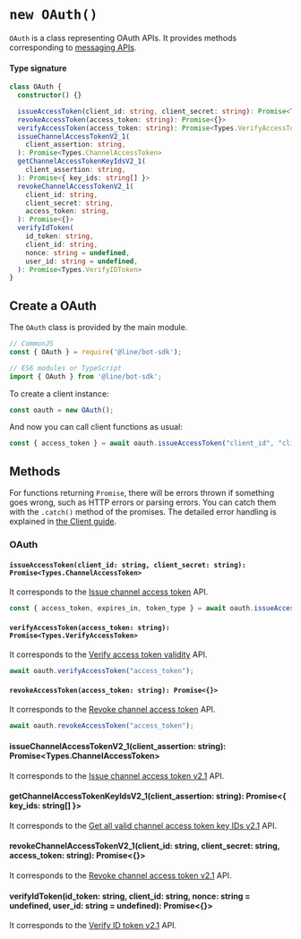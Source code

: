 # `new OAuth()`

`OAuth` is a class representing OAuth APIs. It provides methods
corresponding to [messaging APIs](https://developers.line.biz/en/reference/messaging-api/#issue-channel-access-token).

#### Type signature

``` typescript
class OAuth {
  constructor() {}

  issueAccessToken(client_id: string, client_secret: string): Promise<Types.ChannelAccessToken>
  revokeAccessToken(access_token: string): Promise<{}>
  verifyAccessToken(access_token: string): Promise<Types.VerifyAccessToken>
  issueChannelAccessTokenV2_1(
    client_assertion: string,
  ): Promise<Types.ChannelAccessToken>
  getChannelAccessTokenKeyIdsV2_1(
    client_assertion: string,
  ): Promise<{ key_ids: string[] }>
  revokeChannelAccessTokenV2_1(
    client_id: string,
    client_secret: string,
    access_token: string,
  ): Promise<{}>
  verifyIdToken(
    id_token: string,
    client_id: string,
    nonce: string = undefined,
    user_id: string = undefined,
  ): Promise<Types.VerifyIDToken>
}
```

## Create a OAuth

The `OAuth` class is provided by the main module.

``` js
// CommonJS
const { OAuth } = require('@line/bot-sdk');

// ES6 modules or TypeScript
import { OAuth } from '@line/bot-sdk';
```

To create a client instance:

```js
const oauth = new OAuth();
```

And now you can call client functions as usual:

``` js
const { access_token } = await oauth.issueAccessToken("client_id", "client_secret");
```

## Methods

For functions returning `Promise`, there will be errors thrown if something
goes wrong, such as HTTP errors or parsing errors. You can catch them with the
`.catch()` method of the promises. The detailed error handling is explained
in [the Client guide](../guide/client.md).

### OAuth

#### `issueAccessToken(client_id: string, client_secret: string): Promise<Types.ChannelAccessToken>`

It corresponds to the [Issue channel access token](https://developers.line.biz/en/reference/messaging-api/#issue-channel-access-token) API.

``` js
const { access_token, expires_in, token_type } = await oauth.issueAccessToken("client_id", "client_secret");
```


#### `verifyAccessToken(access_token: string): Promise<Types.VerifyAccessToken>`

It corresponds to the [Verify access token validity](https://developers.line.biz/en/reference/line-login/#verify-access-token) API.


``` js
await oauth.verifyAccessToken("access_token");
```

#### `revokeAccessToken(access_token: string): Promise<{}>`

It corresponds to the [Revoke channel access token](https://developers.line.biz/en/reference/line-login/#revoke-access-token) API.


``` js
await oauth.revokeAccessToken("access_token");
```

#### issueChannelAccessTokenV2_1(client_assertion: string): Promise<Types.ChannelAccessToken>

It corresponds to the [Issue channel access token v2.1](https://developers.line.biz/en/reference/messaging-api/#issue-channel-access-token-v2-1) API.

#### getChannelAccessTokenKeyIdsV2_1(client_assertion: string): Promise<{ key_ids: string[] }>

It corresponds to the [Get all valid channel access token key IDs v2.1](https://developers.line.biz/en/reference/messaging-api/#get-all-issued-channel-access-token-key-ids-v2-1) API.

#### revokeChannelAccessTokenV2_1(client_id: string, client_secret: string, access_token: string): Promise<{}>

It corresponds to the [Revoke channel access token v2.1](https://developers.line.biz/en/reference/messaging-api/#revoke-channel-access-token-v2-1) API.

#### verifyIdToken(id_token: string, client_id: string, nonce: string = undefined, user_id: string = undefined): Promise<{}>

It corresponds to the [Verify ID token v2.1](https://developers.line.biz/en/reference/line-login/#verify-id-token) API.